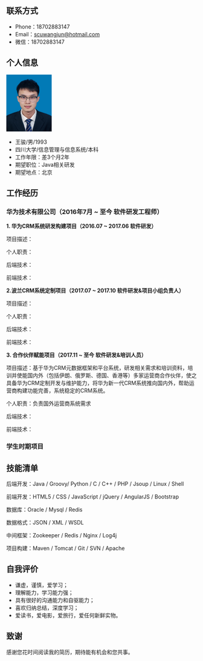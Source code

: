 ## 联系方式

* Phone：18702883147
* Email：scuwangjun@hotmail.com
* 微信：18702883147

## 个人信息 

<img src="/assets/WechatIMG95.jpg" style="width:120px;height:150px"></img>

* 王骏/男/1993
* 四川大学/信息管理与信息系统/本科
* 工作年限：差3个月2年
* 期望职位：Java相关研发
* 期望地点：北京

## 工作经历

### 华为技术有限公司（2016年7月 ~ 至今  软件研发工程师）

**1. 华为CRM系统研发构建项目（2016.07 ~ 2017.06  软件研发）**

项目描述：

个人职责：

后端技术：

前端技术：

**2.波兰CRM系统定制项目（2017.07 ~ 2017.10  软件研发&项目小组负责人）**

项目描述：

个人职责：

后端技术：

前端技术：

**3. 合作伙伴赋能项目（2017.11 ~ 至今  软件研发&培训人员）**

项目描述：基于华为CRM元数据框架和平台系统，研发相关需求和培训资料，培训并使能国内外（包括伊朗、俄罗斯、德国、香港等）多家运营商合作伙伴，使之具备华为CRM定制开发与维护能力，将华为新一代CRM系统推向国内外，帮助运营商构建功能完善，系统稳定的CRM系统。

个人职责：负责国外运营商系统需求

后端技术：

前端技术：

### 学生时期项目

## 技能清单

后端开发：Java / Groovy/ Python / C / C++ / PHP / Jsoup / Linux / Shell

前端开发：HTML5 / CSS / JavaScript / jQuery / AngularJS / Bootstrap

数据库：Oracle / Mysql / Redis

数据格式：JSON / XML / WSDL

中间框架：Zookeeper / Redis / Nginx / Log4j

项目构建：Maven / Tomcat / Git / SVN / Apache

## 自我评价

* 谦虚，谨慎，爱学习；
* 理解能力，学习能力强；
* 具有很好的沟通能力和自驱能力；
* 喜欢归纳总结，深度学习；
* 爱读书，爱电影，爱旅行，爱任何新鲜实物。

## 致谢

感谢您花时间阅读我的简历，期待能有机会和您共事。

